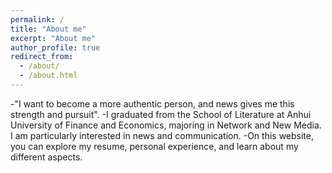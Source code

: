 ```yaml
---
permalink: /
title: "About me"
excerpt: "About me"
author_profile: true
redirect_from: 
  - /about/
  - /about.html
---
```


-"I want to become a more authentic person, and news gives me this strength and pursuit".
-I graduated from the School of Literature at Anhui University of Finance and Economics, majoring in Network and New Media. I am particularly interested in news and communication.
-On this website, you can explore my resume, personal experience, and learn about my different aspects.
